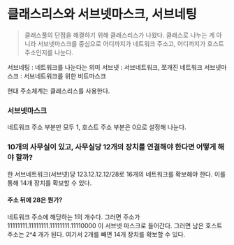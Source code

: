 # 클래스리스와 서브넷마스크, 서브네팅

> 클래스풀의 단점을 해결하기 위해 클래스리스가 나왔다. 클래스로 나누는 게 아니라 서브넷마스크를 중심으로 어디까지가 네트워크 주소고, 어디까지가 호스트 주소인지를 나눈다.

서브네팅 : 네트워크를 나눈다는 의미
서브넷 : 서브네트워크, 쪼개진 네트워크
서브넷마스크 : 서브네트워크를 위한 비트마스크

현대 주소체계는 클래스리스를 사용한다.

### 서브넷마스크

네트워크 주소 부분만 모두 1, 호스트 주소 부분은 0으로 설정해 나눈다.

### 10개의 사무실이 있고, 사무실당 12개의 장치를 연결해야 한다면 어떻게 해야 할까?

한 서브네트워크(서브넷)당 123.12.12.12/28로 16개의 네트워크를 확보해야 한다.
이를 통해 14개 장치를 확보할 수 있다.

#### 주소 뒤에 28은 뭔가?

네트워크 주소에 해당하는 1의 개수다.
그러면 주소가 11111111.11111111.11111111.11110000 이 서브넷 마스크로 들어간다.
그러면 남은 호스트 주소는 2^4 개가 된다.
여기서 2개를 빼면 14개 장치를 확보할 수 있다.

